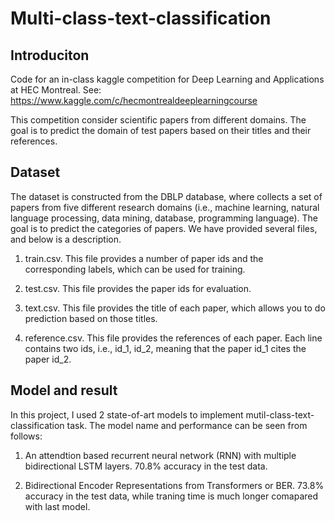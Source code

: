 # Multi-class-text-classification
## Introduciton 
Code for an in-class kaggle competition for Deep Learning and Applications at HEC Montreal. See: https://www.kaggle.com/c/hecmontrealdeeplearningcourse

This competition consider scientific papers from different domains. The goal is to predict the domain of test papers based on their titles and their references.

## Dataset 
The dataset is constructed from the DBLP database, where collects a set of papers from five different research domains (i.e., machine learning, natural language processing, data mining, database, programming language). The goal is to predict the categories of papers. We have provided several files, and below is a description.

1. train.csv. This file provides a number of paper ids and the corresponding labels, which can be used for training.

2. test.csv. This file provides the paper ids for evaluation.

3. text.csv. This file provides the title of each paper, which allows you to do prediction based on those titles.

4. reference.csv. This file provides the references of each paper. Each line contains two ids, i.e., id_1, id_2, meaning that the paper id_1 cites the paper id_2.

## Model and result 
In this project, I used 2 state-of-art models to implement mutil-class-text-classification task. The model name and performance can be seen from follows: 

1. An attendtion based recurrent neural network (RNN) with multiple bidirectional LSTM layers. 70.8% accuracy in the test data.

2. Bidirectional Encoder Representations from Transformers or BER. 73.8% accuracy in the test data, while traning time is much longer comapared with last model.


